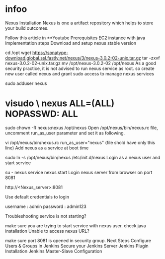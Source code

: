 # infoo

Nexus Installation
Nexus is one a artifact repository which helps to store your build outcomes.

Follow this article in **Youtube
Prerequisites
EC2 instance with java
Implementation steps
Download and setup nexus stable version

cd /opt
wget https://sonatype-download.global.ssl.fastly.net/nexus/3/nexus-3.0.2-02-unix.tar.gz
tar -zxvf  nexus-3.0.2-02-unix.tar.gz
mv /opt/nexus-3.0.2-02 /opt/nexus
As a good security practice, it is not advised to run nexus service as root. so create new user called nexus and grant sudo access to manage nexus services

sudo adduser nexus
# visudo \\ nexus   ALL=(ALL)       NOPASSWD: ALL
sudo chown -R nexus:nexus /opt/nexus
Open /opt/nexus/bin/nexus.rc file, uncomment run_as_user parameter and set it as following.

vi /opt/nexus/bin/nexus.rc
run_as_user="nexus" (file shold have only this line)
Add nexus as a service at boot time

sudo ln -s /opt/nexus/bin/nexus /etc/init.d/nexus
Login as a nexus user and start service

su - nexus
service nexus start
Login nexus server from browser on port 8081

http://<Nexus_server>:8081

Use default credentials to login

username : admin
password : admin123

Troubleshooting
service is not starting?

make sure you are trying to start service with nexus user.
check java installation
Unable to access nexus URL?

make sure port 8081 is opened in security group.
Next Steps
 Configure Users & Groups in Jenkins
 Secure your Jenkins Server
 Jenkins Plugin Installation
 Jenkins Master-Slave Configuration

